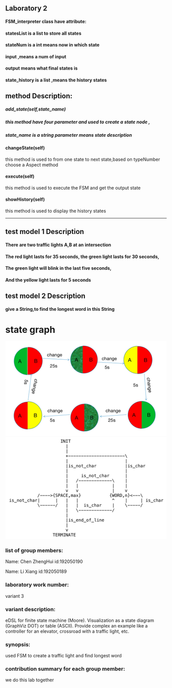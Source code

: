 ## Laboratory 2


#### FSM_interpreter class have attribute:
#### statesList is a list to store all states
#### stateNum is a int means now in which state
#### input ,means a num of input 
#### output means what final states is 
#### state_history is a list ,means the history states

## method Description:
##### add_state(self,state_name) 
##### this method have four parameter and used to create a state node ,
##### state_name is a string parameter means state description

#### changeState(self)
this method is used to from one state to next state,based on typeNumber choose a Aspect method

#### execute(self)
this method is used to execute the FSM and get the output state

#### showHistory(self)
this method is used to display the history states
***
## test model 1 Description
#### There are two traffic lights A,B at an intersection
#### The red light lasts for 35 seconds, the green light lasts for 30 seconds,
#### The green light will blink in the last five seconds,
#### And the yellow light lasts for 5 seconds

## test model 2 Description
#### give a String,to find the longest word in this String


# state graph
![state graph](src/light.jpg)
![state graph](src/find_longest_word.png)

### list of group members:
Name: Chen ZhengHui  id:192050190

Name: Li Xiang  id:192050189

### laboratory work number:
variant 3
### variant description:
eDSL for finite state machine (Moore).
Visualization as a state diagram (GraphViz DOT) or table (ASCII).
Provide complex an example like a controller for an elevator, crossroad with a traffic light, etc.

### synopsis:
used FSM to create a traffic light and find longest word


### contribution summary for each group member:
we do this lab together



#